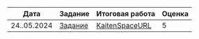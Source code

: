 | Дата | Задание | Итоговая работа | Оценка |
| --- | --- | --- | --- |
| 24..05.2024 | [Задание](./Задание/Задание) | [KaitenSpaceURL](./Хранилище/KaitenSpaceURL) | 5 |
